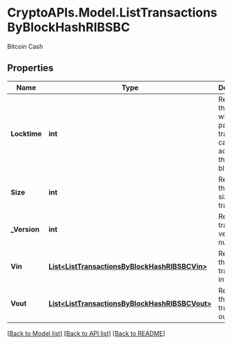 # CryptoAPIs.Model.ListTransactionsByBlockHashRIBSBC
Bitcoin Cash

## Properties

Name | Type | Description | Notes
------------ | ------------- | ------------- | -------------
**Locktime** | **int** | Represents the time at which a particular transaction can be added to the blockchain. | 
**Size** | **int** | Represents the total size of this transaction. | 
**_Version** | **int** | Represents transaction version number. | 
**Vin** | [**List&lt;ListTransactionsByBlockHashRIBSBCVin&gt;**](ListTransactionsByBlockHashRIBSBCVin.md) | Represents the transaction inputs. | 
**Vout** | [**List&lt;ListTransactionsByBlockHashRIBSBCVout&gt;**](ListTransactionsByBlockHashRIBSBCVout.md) | Represents the transaction outputs. | 

[[Back to Model list]](../README.md#documentation-for-models) [[Back to API list]](../README.md#documentation-for-api-endpoints) [[Back to README]](../README.md)

